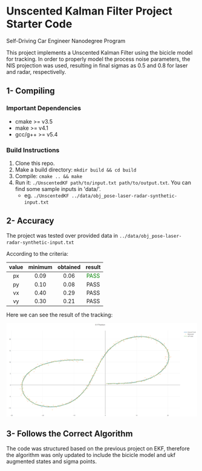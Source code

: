 # Unscented Kalman Filter Project Starter Code
Self-Driving Car Engineer Nanodegree Program

This project implements a Unscented Kalman Filter using the bicicle model for tracking.
In order to properly model the process noise parameters, the NIS projection was used, resulting in final sigmas as 0.5 and 0.8 for laser and radar, respectivelly.


[//]: # (Image References)
[image1]: ./output_images/track.png

## 1-  Compiling

### Important Dependencies

* cmake >= v3.5
* make >= v4.1
* gcc/g++ >= v5.4

### Build Instructions

1. Clone this repo.
2. Make a build directory: `mkdir build && cd build`
3. Compile: `cmake .. && make`
4. Run it: `./UnscentedKF path/to/input.txt path/to/output.txt`. You can find
   some sample inputs in 'data/'.
    - eg. `./UnscentedKF ../data/obj_pose-laser-radar-synthetic-input.txt`
## 2- Accuracy

The project was tested over provided data in `../data/obj_pose-laser-radar-synthetic-input.txt`

According to the criteria:


|value |minimum |obtained |result |
|:---:|:---:|:---:|:---:|
|px |0.09 |0.06 |<font style="color:green;"> PASS</font> |
|py |0.10 |0.08 |PASS|
|vx |0.40 |0.29 |PASS|
|vy |0.30 |0.21 |PASS|

Here we can see the result of the tracking:

![alt text][image1]

## 3- Follows the Correct Algorithm

The code was structured based on the previous project on EKF, therefore the algorithm was only updated to include the bicicle model and ukf augmented states and sigma points.
